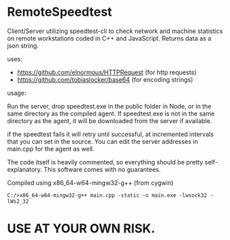 # RemoteSpeedtest
Client/Server utilizing speedtest-cli to check network and machine statistics on remote workstations coded in C++ and JavaScript. Returns data as a json string.

uses: 
  + https://github.com/elnormous/HTTPRequest (for http requests)
  + https://github.com/tobiaslocker/base64 (for encoding strings)

usage:

  Run the server, drop speedtest.exe in the public folder in Node, or in the same directory as the compiled agent. 
  If speedtest.exe is not in the same directory as the agent, it will be downloaded from the server if available.
  
  if the speedtest fails it will retry until successful, at incremented intervals that you can set in the source.
  You can edit the server addresses in main.cpp for the agent as well.
  
  The code itself is heavily commented, so everything should be pretty self-explanatory.
  This software comes with no guarantees.

  Compiled using x86_64-w64-mingw32-g++ (from cygwin)
  
    C:/>x86_64-w64-mingw32-g++ main.cpp -static -o main.exe -lwsock32 -lWs2_32
  
  
  # USE AT YOUR OWN RISK.
  
